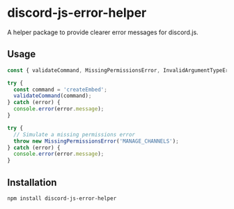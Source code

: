 # discord-js-error-helper

A helper package to provide clearer error messages for discord.js.


## Usage

```javascript
const { validateCommand, MissingPermissionsError, InvalidArgumentTypeError, ChannelNotFoundError, UserNotFoundError, RoleNotFoundError, MessageTooLongError, CommandAlreadyExistsError, InvalidEmojiFormatError } = require('discord-js-error-helper');

try {
  const command = 'createEmbed';
  validateCommand(command);
} catch (error) {
  console.error(error.message);
}

try {
  // Simulate a missing permissions error
  throw new MissingPermissionsError('MANAGE_CHANNELS');
} catch (error) {
  console.error(error.message);
}
```

## Installation

```bash
npm install discord-js-error-helper
```